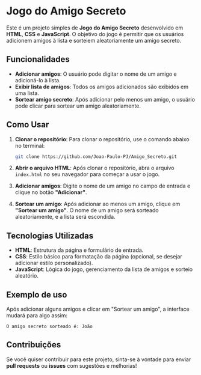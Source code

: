 # Jogo do Amigo Secreto

Este é um projeto simples de **Jogo do Amigo Secreto** desenvolvido em **HTML**, **CSS** e **JavaScript**. O objetivo do jogo é permitir que os usuários adicionem amigos à lista e sorteiem aleatoriamente um amigo secreto.

## Funcionalidades

- **Adicionar amigos**: O usuário pode digitar o nome de um amigo e adicioná-lo à lista.
- **Exibir lista de amigos**: Todos os amigos adicionados são exibidos em uma lista.
- **Sortear amigo secreto**: Após adicionar pelo menos um amigo, o usuário pode clicar para sortear um amigo aleatoriamente.

## Como Usar

1. **Clonar o repositório**:
Para clonar o repositório, use o comando abaixo no terminal:
    
    ```bash
    git clone https://github.com/Joao-Paulo-PJ/Amigo_Secreto.git
    
    ```
    
2. **Abrir o arquivo HTML**:
Após clonar o repositório, abra o arquivo `index.html` no seu navegador para começar a usar o jogo.
3. **Adicionar amigos**:
Digite o nome de um amigo no campo de entrada e clique no botão **"Adicionar"**.
4. **Sortear um amigo**:
Após adicionar ao menos um amigo, clique em **"Sortear um amigo"**. O nome de um amigo será sorteado aleatoriamente, e a lista será escondida.

## Tecnologias Utilizadas

- **HTML**: Estrutura da página e formulário de entrada.
- **CSS**: Estilo básico para formatação da página (opcional, se desejar adicionar estilo personalizado).
- **JavaScript**: Lógica do jogo, gerenciamento da lista de amigos e sorteio aleatório.

## Exemplo de uso

Após adicionar alguns amigos e clicar em "Sortear um amigo", a interface mudará para algo assim:

```
O amigo secreto sorteado é: João

```

## Contribuições

Se você quiser contribuir para este projeto, sinta-se à vontade para enviar **pull requests** ou **issues** com sugestões e melhorias!
